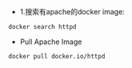 

* 1.搜索有apache的docker image:
```
docker search httpd
```

* Pull Apache Image
```
docker pull docker.io/httpd

```

